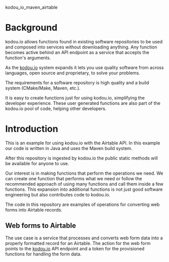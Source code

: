 kodou_io_maven_airtable

# Background
kodou.io allows functions found in existing software repositories to be used and composed into services without downloading anything. Any function
becomes active behind an API endpoint as a service that accepts the function's arguments.

As the [kodou.io](https://kodou.io) system expands it lets you use quality software from across languages, open source and proprietary, to solve your problems.

The requirements for a software repository is high quality and a build system (CMake/Make, Maven, etc.).

It is easy to create functions just for using kodou.io, simplifying the developer experience. These user generated functions are also part of the
kodou.io pool of code, helping other developers.

# Introduction
This is an example for using kodou.io with the Airtable API. In this example our code is written in Java and uses the Maven build system. 

After this repository is ingested by kodou.io the public static methods will be available for anyone to use. 

Our interest is in making functions that perform the operations we need. We can create one function that performs what we need 
or follow the recommended approach of using many functions and call them inside a few functions. This expansion into additional functions
is not just good software engineering but also contributes code to kodou.io.

The code in this repository are examples of operations for converting web forms into Airtable records.
## Web forms to Airtable
The use case is a service that processes and converts web form data into a properly formatted record for an Airtable.
The action for the web form points to the [kodou.io](https://api.kodou.io) API endpoint and a token for the provisioned functions for handling the form data.
